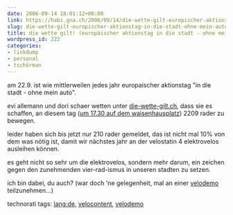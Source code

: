 ```yaml
---
date: 2006-09-14 18:01:12+00:00
link: https://habi.gna.ch/2006/09/14/die-wette-gilt-europischer-aktionstag-in-die-stadt-ohne-mein-auto/
slug: die-wette-gilt-europischer-aktionstag-in-die-stadt-ohne-mein-auto
title: die wette gilt! (europäischer aktionstag in die stadt - ohne mein auto)
wordpress_id: 222
categories:
- linkdump
- personal
- tschörman
---
```


am 22.9. ist wie mittlerweilen jedes jahr europaischer aktionstag "in die stadt - ohne mein auto".

evi allemann und dori schaer wetten unter [die-wette-gilt.ch](http://www.bern.ch/leben_in_bern/sicherheit/umweltschutz/bernbewegt/2209raeder), dass sie es schaffen, an diesem tag ([um 17.30 auf dem waisenhausplatz](http://www.bern.ch/leben_in_bern/sicherheit/umweltschutz/bernbewegt/2209raeder/route)) 2209 rader zu bewegen.

leider haben sich bis jetzt nur 210 rader gemeldet, das ist nicht mal 10% von dem was nötig ist, damit wir nächstes jahr an der velostatin 4 elektrovelos ausleihen können.

es geht nicht so sehr um die elektrovelos, sondern mehr darum, ein zeichen gegen den zunehmenden vier-rad-ismus in unseren stadten zu setzen.

ich bin dabei, du auch? (war doch 'ne gelegenheit, mal an einer [velodemo](https://flickr.com/photos/habi/tags/velodemo/) teilzunehmen...)

technorati tags: [lang:de](http://www.technorati.com/tag/lang:de), [velocontent](http://www.technorati.com/tag/velocontent), [velodemo](http://www.technorati.com/tag/velodemo)
